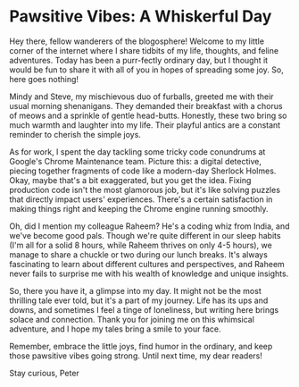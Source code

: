 # Pawsitive Vibes: A Whiskerful Day

Hey there, fellow wanderers of the blogosphere! Welcome to my little corner of the internet where I share tidbits of my life, thoughts, and feline adventures. Today has been a purr-fectly ordinary day, but I thought it would be fun to share it with all of you in hopes of spreading some joy. So, here goes nothing!

Mindy and Steve, my mischievous duo of furballs, greeted me with their usual morning shenanigans. They demanded their breakfast with a chorus of meows and a sprinkle of gentle head-butts. Honestly, these two bring so much warmth and laughter into my life. Their playful antics are a constant reminder to cherish the simple joys.

As for work, I spent the day tackling some tricky code conundrums at Google's Chrome Maintenance team. Picture this: a digital detective, piecing together fragments of code like a modern-day Sherlock Holmes. Okay, maybe that's a bit exaggerated, but you get the idea. Fixing production code isn't the most glamorous job, but it's like solving puzzles that directly impact users' experiences. There's a certain satisfaction in making things right and keeping the Chrome engine running smoothly.

Oh, did I mention my colleague Raheem? He's a coding whiz from India, and we've become good pals. Though we're quite different in our sleep habits (I'm all for a solid 8 hours, while Raheem thrives on only 4-5 hours), we manage to share a chuckle or two during our lunch breaks. It's always fascinating to learn about different cultures and perspectives, and Raheem never fails to surprise me with his wealth of knowledge and unique insights.

So, there you have it, a glimpse into my day. It might not be the most thrilling tale ever told, but it's a part of my journey. Life has its ups and downs, and sometimes I feel a tinge of loneliness, but writing here brings solace and connection. Thank you for joining me on this whimsical adventure, and I hope my tales bring a smile to your face.

Remember, embrace the little joys, find humor in the ordinary, and keep those pawsitive vibes going strong. Until next time, my dear readers!

Stay curious,
Peter